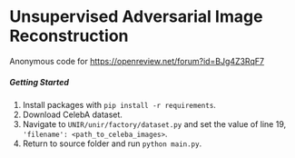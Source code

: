 # Unsupervised Adversarial Image Reconstruction

Anonymous code for https://openreview.net/forum?id=BJg4Z3RqF7

##### Getting Started
1. Install packages with ```pip install -r requirements```.
2. Download CelebA dataset.
3. Navigate to ```UNIR/unir/factory/dataset.py``` and set the value of line 19, ```'filename': <path_to_celeba_images>```.
4. Return to source folder and run ```python main.py```.